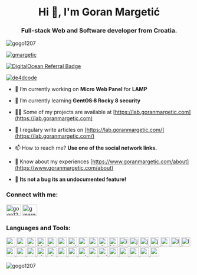 <h1 align="center">Hi 👋, I'm Goran Margetić</h1>
<h3 align="center">Full-stack Web and Software developer from Croatia.</h3>

<p align="left"> <img src="https://komarev.com/ghpvc/?username=gogo1207&label=Profile%20views&color=0e75b6&style=flat" alt="gogo1207" /> </p>

<p align="left"> <a href="https://github.com/ryo-ma/github-profile-trophy"><img src="https://github-profile-trophy.vercel.app/?username=gmargetic" alt="gmargetic" /></a> </p>

[![DigitalOcean Referral Badge](https://web-platforms.sfo2.cdn.digitaloceanspaces.com/WWW/Badge%201.svg)](https://www.digitalocean.com/?refcode=3293ff9900a8&utm_campaign=Referral_Invite&utm_medium=Referral_Program&utm_source=badge)

<p align="left"> <a href="https://twitter.com/de4dcode" target="blank"><img src="https://img.shields.io/twitter/follow/de4dcode?logo=twitter&style=for-the-badge" alt="de4dcode" /></a> </p>

- 🔭 I’m currently working on **Micro Web Panel** for **LAMP**

- 🌱 I’m currently learning **~~CentOS 8~~ Rocky 8 security**

- 👨‍💻 Some of my projects are available at [https://lab.goranmargetic.com](https://lab.goranmargetic.com)

- 📝 I regulary write articles on [https://lab.goranmargetic.com/](https://lab.goranmargetic.com/)

- 📫 How to reach me? **Use one of the social network links.**

- 📄 Know about my experiences [https://www.goranmargetic.com/about](https://www.goranmargetic.com/about)

- 🐛 **Its not a bug its an undocumented feature!**

<h3 align="left">Connect with me:</h3>
<p align="left">
<a href="https://codepen.io/gogo1207" target="blank"><img align="center" src="https://cdn.jsdelivr.net/npm/simple-icons@3.0.1/icons/codepen.svg" alt="gogo1207" height="30" width="40" /></a>
<!-- <a href="https://twitter.com/de4dcode" target="blank"><img align="center" src="https://cdn.jsdelivr.net/npm/simple-icons@3.0.1/icons/twitter.svg" alt="de4dcode" height="30" width="40" /></a>-->
<a href="https://fb.com/gmargetic" target="blank"><img align="center" src="https://cdn.jsdelivr.net/npm/simple-icons@3.0.1/icons/facebook.svg" alt="gmargetic" height="30" width="40" /></a>
</p>

<h3 align="left">Languages and Tools:</h3>
<p align="left">
    <a href="https://developer.android.com" target="_blank"> <img src="https://devicons.github.io/devicon/devicon.git/icons/android/android-original-wordmark.svg" alt="android" width="24" height="24" /> </a>
    <a href="https://www.arduino.cc/" target="_blank"> <img src="https://cdn.worldvectorlogo.com/logos/arduino-1.svg" alt="arduino" width="24" height="24" /> </a>
    <a href="https://www.gnu.org/software/bash/" target="_blank"> <img src="https://www.vectorlogo.zone/logos/gnu_bash/gnu_bash-icon.svg" alt="bash" width="24" height="24" /> </a>
    <a href="https://www.blender.org/" target="_blank"> <img src="https://download.blender.org/branding/community/blender_community_badge_white.svg" alt="blender" width="24" height="24" /> </a>
    <a href="https://getbootstrap.com" target="_blank"> <img src="https://devicons.github.io/devicon/devicon.git/icons/bootstrap/bootstrap-plain.svg" alt="bootstrap" width="24" height="24" /> </a>
    <a href="https://codeigniter.com" target="_blank"> <img src="https://cdn.worldvectorlogo.com/logos/codeigniter.svg" alt="codeigniter" width="24" height="24" /> </a>
    <a href="https://www.w3schools.com/cpp/" target="_blank"> <img src="https://devicons.github.io/devicon/devicon.git/icons/cplusplus/cplusplus-original.svg" alt="cplusplus" width="24" height="24" /> </a>
    <a href="https://www.w3schools.com/cs/" target="_blank"> <img src="https://devicons.github.io/devicon/devicon.git/icons/csharp/csharp-original.svg" alt="csharp" width="24" height="24" /> </a>
    <a href="https://www.w3schools.com/css/" target="_blank"> <img src="https://devicons.github.io/devicon/devicon.git/icons/css3/css3-original-wordmark.svg" alt="css3" width="24" height="24" /> </a>
    <a href="https://dotnet.microsoft.com/" target="_blank"> <img src="https://devicons.github.io/devicon/devicon.git/icons/dot-net/dot-net-original-wordmark.svg" alt="dotnet" width="24" height="24" /> </a>
    <a href="https://www.w3.org/html/" target="_blank"> <img src="https://devicons.github.io/devicon/devicon.git/icons/html5/html5-original-wordmark.svg" alt="html5" width="24" height="24" /> </a>
    <a href="https://www.adobe.com/in/products/illustrator.html" target="_blank"> <img src="https://www.vectorlogo.zone/logos/adobe_illustrator/adobe_illustrator-icon.svg" alt="illustrator" width="24" height="24" /> </a>
    <a href="https://www.java.com" target="_blank"> <img src="https://devicons.github.io/devicon/devicon.git/icons/java/java-original-wordmark.svg" alt="java" width="24" height="24" /> </a>
    <a href="https://developer.mozilla.org/en-US/docs/Web/JavaScript" target="_blank"> <img src="https://devicons.github.io/devicon/devicon.git/icons/javascript/javascript-original.svg" alt="javascript" width="24" height="24" /> </a>
    <a href="https://jekyllrb.com/" target="_blank"> <img src="https://www.vectorlogo.zone/logos/jekyllrb/jekyllrb-icon.svg" alt="jekyll" width="24" height="24" /> </a>
    <a href="https://kubernetes.io" target="_blank"> <img src="https://www.vectorlogo.zone/logos/kubernetes/kubernetes-icon.svg" alt="kubernetes" width="24" height="24" /> </a>
    <a href="https://laravel.com/" target="_blank"> <img src="https://devicons.github.io/devicon/devicon.git/icons/laravel/laravel-plain-wordmark.svg" alt="laravel" width="24" height="24" /> </a>
    <a href="https://www.linux.org/" target="_blank"> <img src="https://devicons.github.io/devicon/devicon.git/icons/linux/linux-original.svg" alt="linux" width="24" height="24" /> </a>
    <a href="https://mariadb.org/" target="_blank"> <img src="https://www.vectorlogo.zone/logos/mariadb/mariadb-icon.svg" alt="mariadb" width="24" height="24" /> </a>
    <a href="https://www.mysql.com/" target="_blank"> <img src="https://devicons.github.io/devicon/devicon.git/icons/mysql/mysql-original-wordmark.svg" alt="mysql" width="24" height="24" /> </a>
    <a href="https://www.nginx.com" target="_blank"> <img src="https://devicons.github.io/devicon/devicon.git/icons/nginx/nginx-original.svg" alt="nginx" width="24" height="24" /> </a>
    <a href="https://www.photoshop.com/en" target="_blank"> <img src="https://devicons.github.io/devicon/devicon.git/icons/photoshop/photoshop-plain.svg" alt="photoshop" width="24" height="24" /> </a>
    <a href="https://www.php.net" target="_blank"> <img src="https://devicons.github.io/devicon/devicon.git/icons/php/php-original.svg" alt="php" width="24" height="24" /> </a>
    <a href="https://postman.com" target="_blank"> <img src="https://www.vectorlogo.zone/logos/getpostman/getpostman-icon.svg" alt="postman" width="24" height="24" /> </a>
    <a href="https://www.ruby-lang.org/en/" target="_blank"> <img src="https://devicons.github.io/devicon/devicon.git/icons/ruby/ruby-original-wordmark.svg" alt="ruby" width="24" height="24" /> </a>
    <a href="https://www.sqlite.org/" target="_blank"> <img src="https://www.vectorlogo.zone/logos/sqlite/sqlite-icon.svg" alt="sqlite" width="24" height="24" /> </a>
    <a href="https://symfony.com" target="_blank"> <img src="https://symfony.com/logos/symfony_black_03.svg" alt="symfony" width="24" height="24" /> </a>
    <a href="https://unity.com/" target="_blank"> <img src="https://www.vectorlogo.zone/logos/unity3d/unity3d-icon.svg" alt="unity" width="24" height="24" /> </a>
    <a href="https://unrealengine.com/" target="_blank"> <img src="https://raw.githubusercontent.com/kenangundogan/fontisto/036b7eca71aab1bef8e6a0518f7329f13ed62f6b/icons/svg/brand/unreal-engine.svg" alt="unreal" width="24" height="24" /> </a>
    <a href="https://vuejs.org/" target="_blank"> <img src="https://devicons.github.io/devicon/devicon.git/icons/vuejs/vuejs-original-wordmark.svg" alt="vuejs" width="24" height="24" /> </a>
    <a href="https://vuepress.vuejs.org/" target="_blank"> <img src="https://raw.githubusercontent.com/AliasIO/wappalyzer/master/src/drivers/webextension/images/icons/VuePress.svg" alt="vuepress" width="24" height="24" /> </a>
    <a href="https://vuetifyjs.com/en/" target="_blank"> <img src="https://bestofjs.org/logos/vuetify.svg" alt="vuetify" width="24" height="24" /> </a>
    <a href="https://dotnet.microsoft.com/apps/xamarin" target="_blank"> <img src="https://raw.githubusercontent.com/detain/svg-logos/780f25886640cef088af994181646db2f6b1a3f8/svg/xamarin.svg" alt="xamarin" width="24" height="24" /> </a>
</p>

<p><img align="left" src="https://github-readme-stats.vercel.app/api/top-langs?username=gogo1207&show_icons=true&theme=dark&locale=en&layout=compact" alt="gogo1207" /></p>

<!--
<p>&nbsp;<img align="center" src="https://github-readme-stats.vercel.app/api?username=gogo1207&show_icons=true&theme=dark&locale=en" alt="gogo1207" /></p>

<p><img align="center" src="https://github-readme-streak-stats.herokuapp.com/?user=gogo1207&theme=dark" alt="gogo1207" /></p>
-->

